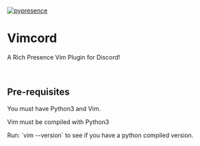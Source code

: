 [![pypresence](https://img.shields.io/badge/using-pypresence-00bb88.svg?style=for-the-badge&logo=discord&logoWidth=20)](https://github.com/qwertyquerty/pypresence)
<h1>Vimcord</h1>
<p>A Rich Presence Vim Plugin for Discord!</p>
<br/>

<!-- Pre-requisites -->
## Pre-requisites
<p>You must have Python3 and Vim. </p>
<p>Vim must be compiled with Python3 </p>
Run: `vim --version` to see if you have a python compiled version.
  
